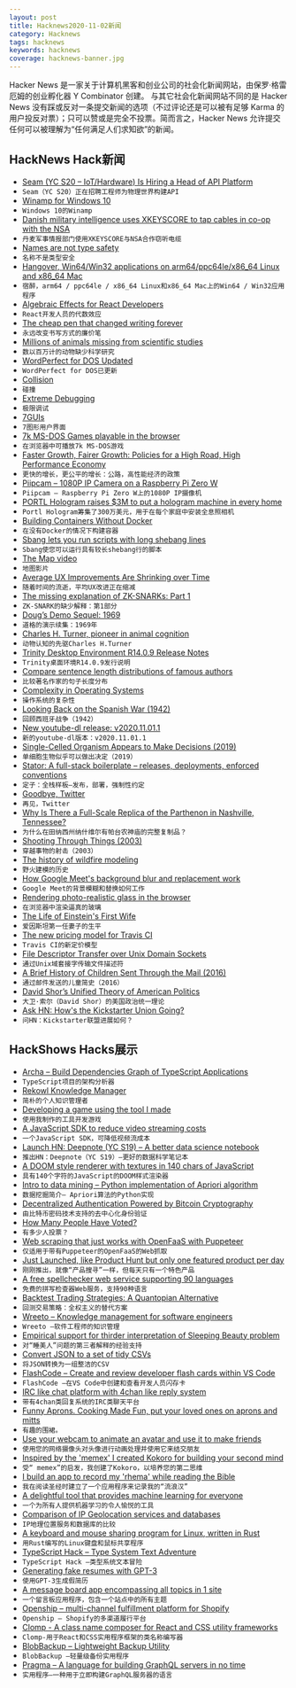 ```yaml
---
layout: post
title: Hacknews2020-11-02新闻
category: Hacknews
tags: hacknews
keywords: hacknews
coverage: hacknews-banner.jpg
---
```


Hacker News 是一家关于计算机黑客和创业公司的社会化新闻网站，由保罗·格雷厄姆的创业孵化器 Y Combinator 创建。
与其它社会化新闻网站不同的是 Hacker News 没有踩或反对一条提交新闻的选项（不过评论还是可以被有足够 Karma 的用户投反对票）；只可以赞或是完全不投票。简而言之，Hacker News 允许提交任何可以被理解为“任何满足人们求知欲”的新闻。

## HackNews Hack新闻


- [Seam (YC S20 – IoT/Hardware) Is Hiring a Head of API Platform](https://www.workatastartup.com/companies/21800)
- `Seam（YC S20）正在招聘工程师为物理世界构建API`
- [Winamp for Windows 10](http://www.mywinamp.com/winamp-for-windows-10-download/)
- `Windows 10的Winamp`
- [Danish military intelligence uses XKEYSCORE to tap cables in co-op with the NSA](https://www.electrospaces.net/2020/10/danish-military-intelligence-uses.html)
- `丹麦军事情报部门使用XKEYSCORE与NSA合作窃听电缆`
- [Names are not type safety](http://lexi-lambda.github.io/blog/2020/11/01/names-are-not-type-safety/)
- `名称不是类型安全`
- [Hangover, Win64/Win32 applications on arm64/ppc64le/x86_64 Linux and x86_64 Mac](https://github.com/AndreRH/hangover)
- `宿醉，arm64 / ppc64le / x86_64 Linux和x86_64 Mac上的Win64 / Win32应用程序`
- [Algebraic Effects for React Developers](https://reesew.io/posts/react-algebraic-effects)
- `React开发人员的代数效应`
- [The cheap pen that changed writing forever](https://www.bbc.com/future/article/20201028-history-of-the-ballpoint-pen)
- `永远改变书写方式的廉价笔`
- [Millions of animals missing from scientific studies](https://www.sciencemag.org/news/2020/10/millions-animals-may-be-missing-scientific-studies)
- `数以百万计的动物缺少科学研究`
- [WordPerfect for DOS Updated](http://www.columbia.edu/~em36/wpdos/)
- `WordPerfect for DOS已更新`
- [Collision](https://fiftytwo.in/story/collision/)
- `碰撞`
- [Extreme Debugging](https://squanderingti.me/blog/2020/10/28/extreme-debugging.html)
- `极限调试`
- [7GUIs](https://eugenkiss.github.io/7guis/tasks/)
- `7图形用户界面`
- [7k MS-DOS Games playable in the browser](https://archive.org/details/softwarelibrary_msdos_games?&sort=-downloads&page=1)
- `在浏览器中可播放7k MS-DOS游戏`
- [Faster Growth, Fairer Growth: Policies for a High Road, High Performance Economy](https://www.niskanencenter.org/faster_fairer/agenda.html)
- `更快的增长，更公平的增长：公路，高性能经济的政策`
- [Piipcam – 1080P IP Camera on a Raspberry Pi Zero W](https://github.com/sepfy/piipcam)
- `Piipcam – Raspberry Pi Zero W上的1080P IP摄像机`
- [PORTL Hologram raises $3M to put a hologram machine in every home](https://techcrunch.com/2020/10/29/portl-hologram-raises-3m-to-put-a-hologram-machine-in-every-home/)
- `Portl Hologram筹集了300万美元，用于在每个家庭中安装全息照相机`
- [Building Containers Without Docker](https://blog.alexellis.io/building-containers-without-docker/)
- `在没有Docker的情况下构建容器`
- [Sbang lets you run scripts with long shebang lines](https://github.com/spack/sbang)
- `Sbang使您可以运行具有较长shebang行的脚本`
- [The Map video](https://www.hustwit.com/the-map)
- `地图影片`
- [Average UX Improvements Are Shrinking over Time](https://www.nngroup.com/articles/ux-gains-shrinking/)
- `随着时间的流逝，平均UX改进正在缩减`
- [The missing explanation of ZK-SNARKs: Part 1](https://www.cryptologie.net/article/507/the-missing-explanation-of-zk-snarks/)
- `ZK-SNARK的缺少解释：第1部分`
- [Doug’s Demo Sequel: 1969](https://www.dougengelbart.org/content/view/378)
- `道格的演示续集：1969年`
- [Charles H. Turner, pioneer in animal cognition](https://science.sciencemag.org/content/370/6516/530)
- `动物认知的先驱Charles H.Turner`
- [Trinity Desktop Environment R14.0.9 Release Notes](https://wiki.trinitydesktop.org/Release_Notes_For_R14.0.9)
- `Trinity桌面环境R14.0.9发行说明`
- [Compare sentence length distributions of famous authors](https://sentence-length.netlify.app/)
- `比较著名作家的句子长度分布`
- [Complexity in Operating Systems](https://x86.lol/generic/2020/10/30/complexity-in-operating-systems.html)
- `操作系统的复杂性`
- [Looking Back on the Spanish War (1942)](https://www.orwellfoundation.com/the-orwell-foundation/orwell/essays-and-other-works/looking-back-on-the-spanish-war/)
- `回顾西班牙战争（1942）`
- [New youtube-dl release: v2020.11.01.1](https://youtube-dl.org/)
- `新的youtube-dl版本：v2020.11.01.1`
- [Single-Celled Organism Appears to Make Decisions (2019)](https://www.the-scientist.com/news-opinion/single-celled-organism-appears-to-make-decisions-66818)
- `单细胞生物似乎可以做出决定（2019）`
- [Stator: A full-stack boilerplate – releases, deployments, enforced conventions](https://github.com/chocolat-chaud-io/stator)
- `定子：全栈样板–发布，部署，强制性约定`
- [Goodbye, Twitter](https://sneak.berlin/20201031/goodbye-twitter/)
- `再见，Twitter`
- [Why Is There a Full-Scale Replica of the Parthenon in Nashville, Tennessee?](https://www.artsy.net/article/artsy-editorial-full-scale-replica-parthenon-nashville-tennessee/)
- `为什么在田纳西州纳什维尔有帕台农神庙的完整复制品？`
- [Shooting Through Things (2003)](http://games.moria.org.uk/doom/research/shooting-through-things)
- `穿越事物的射击（2003）`
- [The history of wildfire modeling](https://triplebyte.com/blog/the-history-of-wildfire-modeling?hnpost)
- `野火建模的历史`
- [How Google Meet's background blur and replacement work](https://ai.googleblog.com/2020/10/background-features-in-google-meet.html)
- `Google Meet的背景模糊和替换如何工作`
- [Rendering photo-realistic glass in the browser](https://domenicobrz.github.io/webgl/projects/SSRefractionDepthPeeling/)
- `在浏览器中渲染逼真的玻璃`
- [The Life of Einstein's First Wife](https://blogs.scientificamerican.com/guest-blog/the-forgotten-life-of-einsteins-first-wife/)
- `爱因斯坦第一任妻子的生平`
- [The new pricing model for Travis CI](https://blog.travis-ci.com/2020-11-02-travis-ci-new-billing)
- `Travis CI的新定价模型`
- [File Descriptor Transfer over Unix Domain Sockets](https://copyconstruct.medium.com/file-descriptor-transfer-over-unix-domain-sockets-dcbbf5b3b6ec)
- `通过Unix域套接字传输文件描述符`
- [A Brief History of Children Sent Through the Mail (2016)](https://www.smithsonianmag.com/smart-news/brief-history-children-sent-through-mail-180959372/)
- `通过邮件发送的儿童简史（2016）`
- [David Shor’s Unified Theory of American Politics](https://nymag.com/intelligencer/2020/07/david-shor-cancel-culture-2020-election-theory-polls.html)
- `大卫·索尔（David Shor）的美国政治统一理论`
- [Ask HN: How's the Kickstarter Union Going?](item?id=24964870)
- `问HN：Kickstarter联盟进展如何？`


## HackShows Hacks展示

- [ Archa – Build Dependencies Graph of TypeScript Applications](https://arc.patico.pro)
- `TypeScript项目的架构分析器`
- [ Rekowl Knowledge Manager](https://rekowl.com/)
- `简朴的个人知识管理者`
- [ Developing a game using the tool I made](https://victorribeiro.com/kingdomClone/)
- `使用我制作的工具开发游戏`
- [ A JavaScript SDK to reduce video streaming costs](https://api.peervadoo.com/test)
- `一个JavaScript SDK，可降低视频流成本`
- [Launch HN: Deepnote (YC S19) – A better data science notebook](item?id=24942797)
- `推出HN：Deepnote（YC S19）–更好的数据科学笔记本`
- [ A DOOM style renderer with textures in 140 chars of JavaScript](https://www.dwitter.net/d/20436)
- `具有140个字符的JavaScript的DOOM样式渲染器`
- [ Intro to data mining – Python implementation of Apriori algorithm](https://github.com/chonyy/apriori_python)
- `数据挖掘简介– Apriori算法的Python实现`
- [ Decentralized Authentication Powered by Bitcoin Cryptography](https://starfish.computer)
- `由比特币密码技术支持的去中心化身份验证`
- [ How Many People Have Voted?](https://howmanypeoplevoted.com/)
- `有多少人投票？`
- [ Web scraping that just works with OpenFaaS with Puppeteer](https://www.openfaas.com/blog/puppeteer-scraping/)
- `仅适用于带有Puppeteer的OpenFaaS的Web抓取`
- [ Just Launched, like Product Hunt but only one featured product per day](https://just-launched.dev)
- `刚刚推出，就像“产品搜寻”一样，但每天只有一个特色产品`
- [ A free spellchecker web service supporting 90 languages](https://spell.toolforge.org/)
- `免费的拼写检查器Web服务，支持90种语言`
- [ Backtest Trading Strategies: A Quantopian Alternative](https://www.tradytics.com/backtester)
- `回测交易策略：全权主义的替代方案`
- [ Wreeto – Knowledge management for software engineers](https://wreeto.com)
- `Wreeto –软件工程师的知识管理`
- [ Empirical support for thirder interpretation of Sleeping Beauty problem](https://github.com/seisvelas/SleepingJulia/blob/main/sleeping.jl.ipynb)
- `对“睡美人”问题的第三者解释的经验支持`
- [ Convert JSON to a set of tidy CSVs](https://github.com/uktrade/tidy-json-to-csv)
- `将JSON转换为一组整洁的CSV`
- [ FlashCode – Create and review developer flash cards within VS Code](https://marketplace.visualstudio.com/items?itemName=codespaces-Contrib.flashcode)
- `FlashCode –在VS Code中创建和查看开发人员闪存卡`
- [ IRC like chat platform with 4chan like reply system](item?id=24955109)
- `带有4chan类回复系统的IRC类聊天平台`
- [ Funny Aprons. Cooking Made Fun, put your loved ones on aprons and mitts](https://buyfunnyaprons.com/)
- `有趣的围裙。`
- [ Use your webcam to animate an avatar and use it to make friends](https://alto.lol)
- `使用您的网络摄像头对头像进行动画处理并使用它来结交朋友`
- [ Inspired by the 'memex' I created Kokoro for building your second mind](item?id=24943014)
- `受“ memex”的启发，我创建了Kokoro，以培养您的第二思维`
- [ I build an app to record my 'rhema' while reading the Bible](https://deeperingod.com)
- `我在阅读圣经时建立了一个应用程序来记录我的“流浪汉”`
- [ A delightful tool that provides machine learning for everyone](https://github.com/nidhaloff/igel/tree/master)
- `一个为所有人提供机器学习的令人愉悦的工具`
- [ Comparison of IP Geolocation services and databases](https://resolve.rs/ip/geolocation.html)
- `IP地理位置服务和数据库的比较`
- [ A keyboard and mouse sharing program for Linux, written in Rust](https://github.com/htrefil/rkvm)
- `用Rust编写的Linux键盘和鼠标共享程序`
- [ TypeScript Hack – Type System Text Adventure](https://ricklove.me/typescript-type-system-adventure)
- `TypeScript Hack –类型系统文本冒险`
- [ Generating fake resumes with GPT-3](https://gpt3.jsonresume.org/)
- `使用GPT-3生成假简历`
- [ A message board app encompassing all topics in 1 site](https://cliqbeta.herokuapp.com/)
- `一个留言板应用程序，包含一个站点中的所有主题`
- [ Openship – multi-channel fulfillment platform for Shopify](https://openship.org)
- `Openship – Shopify的多渠道履行平台`
- [ Clomp - A class name composer for React and CSS utility frameworks](https://github.com/zaccanoy/clomp)
- `Clomp-用于React和CSS实用程序框架的类名称编写器`
- [ BlobBackup – Lightweight Backup Utility](https://blobbackup.com)
- `BlobBackup –轻量级备份实用程序`
- [ Pragma – A language for building GraphQL servers in no time](https://github.com/pragmalang/pragma)
- `实用程序–一种用于立即构建GraphQL服务器的语言`

